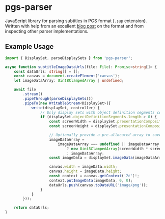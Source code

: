 # pgs-parser

JavaScript library for parsing subtitles in PGS format (`.sup` extension). Written with help from an excellent [blog post](https://blog.thescorpius.com/index.php/2017/07/15/presentation-graphic-stream-sup-files-bluray-subtitle-format/) on the format and from inspecting other parser implementations.

## Example Usage

```ts
import { DisplaySet, parseDisplaySets } from 'pgs-parser';

async function subtitleImageDataUrls(file: File): Promise<string[]> {
    const dataUrls: string[] = [];
    const canvas = document.createElement('canvas');
    let imageDataArray: Uint8ClampedArray | undefined;

    await file
        .stream()
        .pipeThrough(parseDisplaySets())
        .pipeTo(new WritableStream<DisplaySet>({
            write(displaySet, controller) {
                // Only display sets with object definition segments contain images
                if (displaySet.objectDefinitionSegments.length > 0) {
                    const screenWidth = displaySet.presentationCompositionSegment.width;
                    const screenHeight = displaySet.presentationCompositionSegment.height;

                    // Optionally provide a pre-allocated array to save memory
                    imageDataArray =
                        imageDataArray === undefined || imageDataArray.length < screenHeight * screenWidth * 4
                            ? new Uint8ClampedArray(screenWidth * screenHeight * 4)
                            : imageDataArray;
                    const imageData = displaySet.imageData(imageDataArray);

                    canvas.width = imageData.width;
                    canvas.height = imageData.height;
                    const context = canvas.getContext('2d')!;
                    context.putImageData(imageData, 0, 0);
                    dataUrls.push(canvas.toDataURL('image/png'));
                }
            }
        }));

    return dataUrls;
}
```